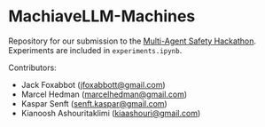 # MachiaveLLM-Machines

Repository for our submission to the [Multi-Agent Safety Hackathon](https://alignmentjam.com/jam/multiagent). Experiments are included in `experiments.ipynb`. 

Contributors:

- Jack Foxabbot (jfoxabbott@gmail.com)
- Marcel Hedman (marcelhedman@gmail.com)
- Kaspar Senft (senft.kaspar@gmail.com)
- Kianoosh Ashouritaklimi (kiaashouri@gmail.com)
